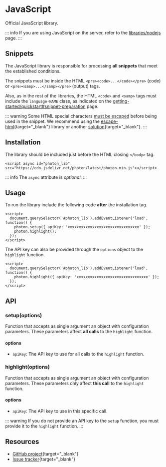 # JavaScript

Official JavaScript library.

::: info
If you are using JavaScript on the server, refer to the [libraries/nodejs](https://photon.sh/docs/libraries/nodejs) page.
:::

## Snippets

The JavaScript library is responsible for processing **all snippets** that meet the established conditions.

The snippets must be inside the HTML `<pre><code>...</code></pre>` (code) or `<pre><samp>...</samp></pre>` (output) tags.

Also, as in the rest of the libraries, the HTML `<code>` and `<samp>` tags must include the `language-NAME` class, as indicated on the [getting-started/quickstart#snippet-preparation](https://photon.sh/docs/getting-started/quickstart#snippet-preparation) page.

::: warning
Some HTML special characters [must be escaped](https://photon.sh/docs/getting-started/api-reference#snippet) before being used in the snippet. We recommend using the [escape-html](https://www.npmjs.com/package/escape-html){target="_blank"} library or another [solution](http://stackoverflow.com/a/4835406/3181234){target="_blank"}.
:::

## Installation

The library should be included just before the HTML closing `</body>` tag.

``` {.language-html}
<script async id="photon_lib" src="https://cdn.jsdelivr.net/photon/latest/photon.min.js"></script>
```

::: info
The `async` attribute is *optional*.
:::

## Usage

To run the library include the following code **after** the installation tag.

``` {.language-html}
<script>
  document.querySelector('#photon_lib').addEventListener('load', function() {
    photon.setup({ apiKey: 'xxxxxxxxxxxxxxxxxxxxxxxxxxxxxxxx' });
    photon.highlight();
  });
</script>
```

The API key can also be provided through the `options` object to the `highlight` function.

``` {.language-html}
<script>
  document.querySelector('#photon_lib').addEventListener('load', function() {
    photon.highlight({ apiKey: 'xxxxxxxxxxxxxxxxxxxxxxxxxxxxxxxx' });
  });
</script>
```

## API

### setup(options)

Function that accepts as single argument an object with configuration parameters. These parameters affect **all calls** to the `highlight` function.

#### options

* `apiKey`: The API key to use for all calls to the `highlight` function.

### highlight(options)

Function that accepts as single argument an object with configuration parameters. These parameters only affect **this call** to the `highlight` function.

#### options

* `apiKey`: The API key to use in this specific call.

::: warning
If you do not provide an API key to the `setup` function, you must provide it to the `highlight` function.
:::

## Resources

* [GitHub project](https://github.com/photonsh/photon-js){target="_blank"}
* [Issue tracker](https://github.com/photonsh/photon-js/issues){target="_blank"}
